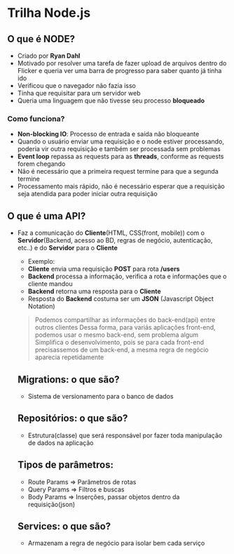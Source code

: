 # Trilha Node.js

## O que é NODE?
- Criado por __Ryan Dahl__
- Motivado por resolver uma tarefa de fazer upload de arquivos dentro do Flicker e queria ver uma barra de progresso para saber quanto já tinha ido
- Verificou que o navegador não fazia isso
- Tinha que requisitar para um servidor web
- Queria uma linguagem que não tivesse seu processo __bloqueado__
### Como funciona?
- __Non-blocking IO__: Processo de entrada e saída não bloqueante
- Quando o usuário enviar uma requisição e o node estiver processando, poderia vir outra requisição e também ser processada sem problemas
- __Event loop__ repassa as requests para as __threads__, conforme as requests forem chegando
- Não é necessário que a primeira request termine para que a segunda termine
- Processamento mais rápido, não é necessário esperar que a requisição seja atendida para poder iniciar outra requisição

## O que é uma API?
- Faz a comunicação do __Cliente__(HTML, CSS(front, mobile)) com o __Servidor__(Backend, acesso ao BD, regras de negócio, autenticação, etc..) e do __Servidor__ para o __Cliente__
  - Exemplo:
  - __Cliente__ envia uma requisição __POST__ para rota __/users__
  - __Backend__ processa a informação, verifica a rota e informações que o cliente mandou
  - __Backend__ retorna uma resposta para o __Cliente__
  - Resposta do __Backend__ costuma ser um __JSON__ (Javascript Object Notation)
  > Podemos compartilhar as informações do back-end(api) entre outros clientes
  > Dessa forma, para variás aplicações front-end, podemos usar o mesmo back-end, sem problema algum
  > Simplifica o desenvolvimento, pois se para cada front-end precisassemos de um back-end, a mesma regra de negócio aparecia repetidamente

  ## Migrations: o que são?
  - Sistema de versionamento para o banco de dados

  ## Repositórios: o que são?
  - Estrutura(classe) que será responsável por fazer toda manipulação de dados na aplicação

  ## Tipos de parâmetros:
  - Route Params => Parâmetros de rotas
  - Query Params => Filtros e buscas
  - Body Params => Inserções, passar objetos dentro da requisição(json)

  ## Services: o que são?
  - Armazenam a regra de negócio para isolar bem cada serviço




